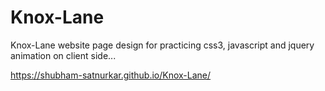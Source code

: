 # Knox-Lane
Knox-Lane website page design for practicing css3, javascript and jquery animation on client side...

https://shubham-satnurkar.github.io/Knox-Lane/
